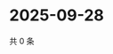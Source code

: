 # 2025-09-28

共 0 条

<!-- BEGIN BILIBILI -->
<!-- 最后更新时间 2025-09-28 01:06:05 +0800 -->

<!-- END BILIBILI -->